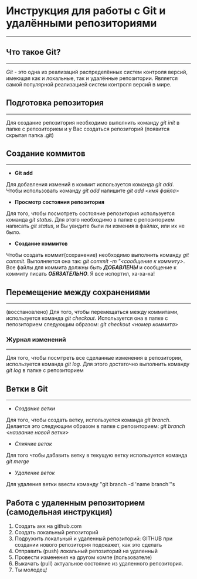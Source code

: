 # **Инструкция для работы с Git и удалёнными репозиториями**
***

## **Что такое Git?**
***

*Git* - это одна из реализаций распределённых систем контроля версий, имеющая как и локальные, так и удалённые репозитории. Является самой популярной реализацией систем контроля версий в мире.

## **Подготовка репозитория**
***

Для создание репозитория необходимо выполнить команду *git init* в папке с репозиторием и у Вас создаться репозиторий (появится скрытая папка .git)

## **Создание коммитов**
***

* **Git add**

Для добавления измений в коммит используется команда *git add*. Чтобы использовать команду *git add* напишите *git add <имя файла>*

* **Просмотр состояния репозитория**

Для того, чтобы посмотреть состояние репозитория используется команда *git status*. Для этого необходимо в папке с репозиторием написать *git status*, и Вы увидите были ли измения в файлах, или их не было.

* **Создание коммитов**

Чтобы создать коммит(сохранение) необходимо выполнить команду *git commit*. Выполняется она так: *git commit -m "<сообщение к коммиту>*. Все файлы для коммита должны быть ***ДОБАВЛЕНЫ*** и сообщение к коммиту писать ***ОБЯЗАТЕЛЬНО***.
Я все испортил, ха-ха-ха!

## **Перемещение между сохранениями**
***

(восстановлено) Для того, чтобы перемещаться между коммитами, используется команда *git checkout*. Используется она в папке с пепозиторием следующим образом: *git checkout <номер коммита>*

### **Журнал изменений**
***

Для того, чтобы посмтреть все сделанные изменения в репозитории, используется команда *git log*. Для этого достаточно выполнить команду *git log* в папке с репозиторием

## **Ветки в Git**
***

* *Создание ветки*

Для того, чтобы создать ветку, используется команда *git branch*. Делается это следующим образом в папке с репозиторием: *git branch <название новой ветки>*

* *Слияние веток*

Для того чтобы дабавить ветку в текущую ветку используется команда *git merge*

* *Удаление веток*

Для удаления ветки ввести команду "git branch -d 'name branch'"s

## Работа с удаленным репозиторием (самодельная инструкция)
1. Создать акк на github.com
2. Создать локальный репозиторий
3. Подружить локальный и удаленный репозиторий: GITHUB при создании нового репозитория подскажет, как это сделать
4. Отправить (push) локальный репозиторий на удаленный
5. Провести изменения на другом компе (пользователе)
6. Выкачать (pull) актуальное состояние из удаленного репозитория.
7. Ты молодец!
